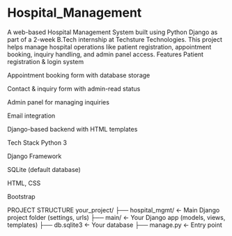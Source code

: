 # Hospital_Management
A web-based Hospital Management System built using Python Django as part of a 2-week B.Tech internship at Techsture Technologies. This project helps manage hospital operations like patient registration, appointment booking, inquiry handling, and admin panel access.
Features
Patient registration & login system

Appointment booking form with database storage

Contact & inquiry form with admin-read status

Admin panel for managing inquiries

Email integration 

Django-based backend with HTML templates

Tech Stack
Python 3

Django Framework

SQLite (default database)

HTML, CSS

Bootstrap 

PROJECT STRUCTURE
your_project/
├── hospital_mgmt/   ← Main Django project folder (settings, urls)
├── main/            ← Your Django app (models, views, templates)
├── db.sqlite3       ← Your database
├── manage.py        ← Entry point
